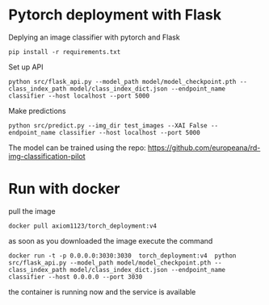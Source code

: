 # Pytorch deployment with Flask

Deplying an image classifier with pytorch and Flask

`pip install -r requirements.txt`

Set up API

`python src/flask_api.py --model_path model/model_checkpoint.pth --class_index_path model/class_index_dict.json --endpoint_name classifier --host localhost --port 5000`

Make predictions

`python src/predict.py --img_dir test_images --XAI False --endpoint_name classifier --host localhost --port 5000`

The model can be trained using the repo: https://github.com/europeana/rd-img-classification-pilot

# Run with docker

pull the image

`docker pull axiom1123/torch_deployment:v4`

as soon as you downloaded the image execute the command

`docker run -t -p 0.0.0.0:3030:3030 
        torch_deployment:v4 
        python src/flask_api.py --model_path model/model_checkpoint.pth --class_index_path model/class_index_dict.json --endpoint_name classifier --host 0.0.0.0 --port 3030`

the container is running now and the service is available
